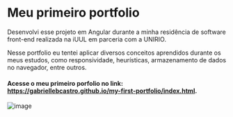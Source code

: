 # Meu primeiro portfolio
Desenvolvi esse projeto em Angular durante a minha residência de software front-end realizada na iUUL em parceria com a UNIRIO.

Nesse portfolio eu tentei aplicar diversos conceitos aprendidos durante os meus estudos, como responsividade, heurísticas, armazenamento de dados no navegador, entre outros.

#### Acesse o meu primeiro porfolio no link: https://gabriellebcastro.github.io/my-first-portfolio/index.html.

![image](https://github.com/gabriellebcastro/my-first-portfolio/assets/35603949/67aeabbb-73f9-42c4-bd6d-edddbf9e2f23)

